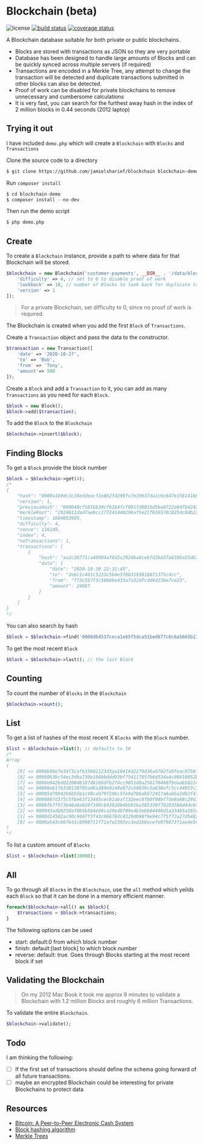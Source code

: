 # Blockchain (beta)

![license](https://img.shields.io/badge/license-MIT-brightGreen.svg)
[![build status](https://travis-ci.org/jamielsharief/blockchain.svg?branch=main)](https://travis-ci.org/jamielsharief/blockchain)
[![coverage status](https://coveralls.io/repos/github/jamielsharief/blockchain/badge.svg?branch=main)](https://coveralls.io/github/jamielsharief/blockchain?branch=main)

A Blockchain database suitable for both private or public blockchains.

- Blocks are stored with transactions as JSON so they are very portable
- Database has been designed to handle large amounts of Blocks and can be quickly synced across multiple servers (if required)
- Transactions are encoded in a Merkle Tree, any attempt to change the transaction will be detected and duplicate transactions submitted in other blocks can also be detected.
- Proof of work can be disabled for private blockchains to remove unnecessary and cumbersome calculations
- It is very fast, you can search for the furthest away hash in the index of 2 million blocks in 0.44 seconds (2012 laptop)

## Trying it out

I have included `demo.php` which will create a `Blockchain` with `Blocks` and `Transactions`

Clone the source code to a directory

```bash
$ git clone https://github.com/jamielsharief/blockchain blockchain-demo
```

Run `composer install`

```php
$ cd blockchain-demo
$ composer install --no-dev
```

Then run the demo script

```bash
$ php demo.php
```

## Create

To create a `Blockchain` instance, provide a path to where data for that Blockchain will be stored.

```php
$blockchain = new Blockchain('customer-payments', __DIR__ . '/data/blockchains', [
    'difficulty' => 4, // set to 0 to disable proof of work
    'lookback' => 10, // number of Blocks to look back for duplicate transactions
    'version' => 1
]);
```

> For a private Blockchain, set difficulty to 0, since no proof of work is required.

The Blockchain is created when you add the first `Block` of `Transactions`.

Create a `Transaction` object and pass the data to the constructor.

```php
$transaction = new Transaction([
    'date' => '2020-10-27',
    'to' => 'Bob',
    'from' => 'Tony',
    'amount'=> 500
]);
```

Create a `Block` and add a `Transaction` to it, you can add as many `Transactions` as you need for 
each `Block`.

```php
$block = new Block();
$block->add($transaction);
```

To add the `Block` to the `Blockchain`

```php
$blockchain->insert($block);
```

## Finding Blocks

To get a `Block` provide the block number

```php
$block = $blockchain->get(4);
/*
{
    "hash": "0000a1b9dc3c28e3deacf1e862fd299fc7e29637da1c6c847e158141b8ac82cd",
    "version": 1,
    "previousHash": "000048cf5816b30cfb1b4fcf091fd801bd5ba9722a94fb42424df48a7d141fcc",
    "merkleRoot": "2924811dad7aebcc1772414d4296af5e21f636570c825dc8db22768660e92446",
    "timestamp": 1604053905,
    "difficulty": 4,
    "nonce": 116249,
    "index": 4,
    "noTransactions": 1,
    "transactions": [
        {
            "hash": "aa2c26771ca48904af0a5c2924ba8cebfd2bd37a6396a55db7d6939cb158a8dc",
            "data": {
                "date": "2020-10-30 22:31:45",
                "to": "2e6c1c401c5233c5b4e5f8b31938188f1375c4cc",
                "from": "f73c557f3c50b8be433a7a32dfcdd4d236e7ce23",
                "amount": 24087
            }
        }
    ]
}
*/
```



You can also search by hash

```php
$block = $blockchain->find('0000d64537ceca1e65f5dca51bed677c6c6a5665b21725ef87dd6da21994e09c');
```

To get the most recent `Block`

```php
$block = $blockchain->last(); // the last Block
```

## Counting

To count the number of `Blocks` in the `Blockchain`

```php
$blockchain->count();
```

## List

To get a list of hashes of the most recent X `Blocks` with the `Block` number.

```php
$list = $blockchain->list(); // defaults to 10
/*
Array
(
    [9] => 0000b08e7e34f3cafb35602123d3aa18416d2279d36ab702fa9feac8758f6f66
    [8] => 0000963bc54ec3dba730e186bbddd03bf754117057b6d534a4c08610052b5c12
    [7] => 0000e042bdd2208d8187d6166dfb2f4cc9851d8a256178460f9daab56224f9f2
    [6] => 00008e61f6338138705ad6a389e0149e872c60839c5a638efc5cc44953c3820e
    [5] => 00005d7994266b55b1c48ceb79f59bc5fe9d786ab672417a6abba2db3f47a558
    [4] => 0000807d375c5fbe63f13445cec81abaf132eec8fb0f04bf7de8a68c29d173eb
    [3] => 0000fb7f973b48a0a928f190c843820b4bb91ba305330f702035b8d4dc64003f
    [2] => 000043adb9258af0b5b564e96ca20ed6709e4b3ebb84498d1a334b5a185cd788
    [1] => 0000d14502ac90c9047f3f43c96678dc4329db98f9e94c775f72a27d54820e87
    [0] => 0000a543c66f641c0998711f71afe2393ec3ed1b6ecefe979873f1ae4e5c15d2
)
*/
```

To list a custom amount of `Blocks`

```php
$list = $blockchain->list(10000);
```

## All

To go through all `Blocks` in the `Blockchain`, use the `all` method which yeilds each `Block` so that it can be done in a memory efficient manner.

```php
foreach($blockchain->all() as $block){
    $transactions = $block->transactions;
}
```

The following options can be used

- start: default:0 from which block number
- finish: default:[last block] to which block number
- reverse: default: true. Goes through Blocks starting at the most recent block if set

## Validating the Blockchain

> On my 2012 Mac Book it took me approx 9 minutes to validate a Blockchain with 1.2 million Blocks and roughly 6 million Transactions.

To validate the entire `Blockchain`.

```php
$blockchain->validate();
```

## Todo

I am thinking the following:

- [ ] If the first set of transactions should define the schema going forward of all future transactions.
- [ ] maybe an encrypted Blockchain could be interesting for private Blockchains to protect data

## Resources

- [Bitcoin: A Peer-to-Peer Electronic Cash System](https://bitcoin.org/bitcoin.pdf)
- [Block hashing algorithm](https://en.bitcoin.it/wiki/Block_hashing_algorithm)
- [Merkle Trees](https://en.bitcoin.it/wiki/Protocol_documentation#Merkle_Trees)